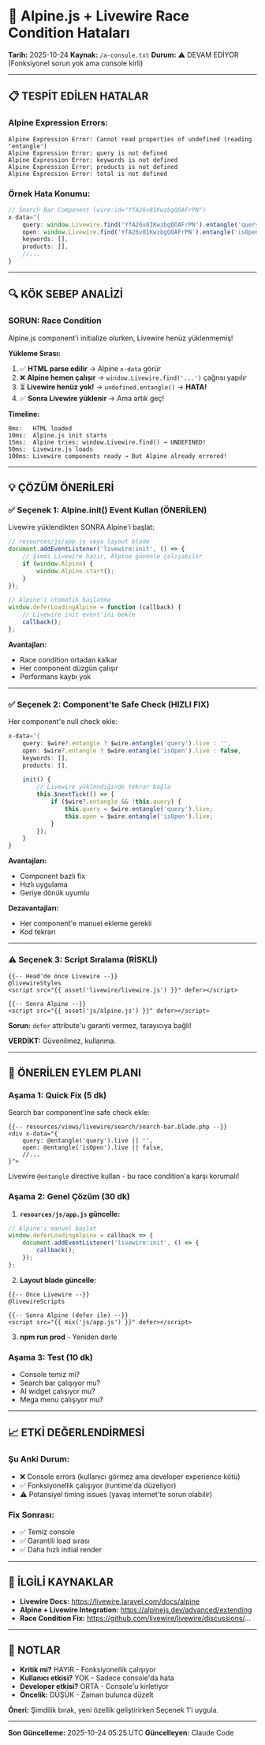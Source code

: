 # 🐛 Alpine.js + Livewire Race Condition Hataları

**Tarih:** 2025-10-24
**Kaynak:** `/a-console.txt`
**Durum:** ⚠️ DEVAM EDİYOR (Fonksiyonel sorun yok ama console kirli)

---

## 📋 TESPİT EDİLEN HATALAR

### **Alpine Expression Errors:**

```
Alpine Expression Error: Cannot read properties of undefined (reading 'entangle')
Alpine Expression Error: query is not defined
Alpine Expression Error: keywords is not defined
Alpine Expression Error: products is not defined
Alpine Expression Error: total is not defined
```

### **Örnek Hata Konumu:**

```javascript
// Search Bar Component (wire:id="YfA26v8IKwzbgQOAFrPN")
x-data="{
    query: window.Livewire.find('YfA26v8IKwzbgQOAFrPN').entangle('query').live,
    open: window.Livewire.find('YfA26v8IKwzbgQOAFrPN').entangle('isOpen').live,
    keywords: [],
    products: [],
    //...
}
```

---

## 🔍 KÖK SEBEP ANALİZİ

### **SORUN: Race Condition**

Alpine.js component'i initialize olurken, Livewire henüz yüklenmemiş!

**Yükleme Sırası:**
1. ✅ **HTML parse edilir** → Alpine `x-data` görür
2. ❌ **Alpine hemen çalışır** → `window.Livewire.find('...')` çağrısı yapılır
3. ⏳ **Livewire henüz yok!** → `undefined.entangle()` → **HATA!**
4. ✅ **Sonra Livewire yüklenir** → Ama artık geç!

**Timeline:**
```
0ms:   HTML loaded
10ms:  Alpine.js init starts
15ms:  Alpine tries: window.Livewire.find() → UNDEFINED!
50ms:  Livewire.js loads
100ms: Livewire components ready → But Alpine already errored!
```

---

## 💡 ÇÖZÜM ÖNERİLERİ

### **✅ Seçenek 1: Alpine.init() Event Kullan (ÖNERİLEN)**

Livewire yüklendikten SONRA Alpine'i başlat:

```javascript
// resources/js/app.js veya layout blade
document.addEventListener('livewire:init', () => {
    // Şimdi Livewire hazır, Alpine güvenle çalışabilir
    if (window.Alpine) {
        window.Alpine.start();
    }
});

// Alpine'i otomatik başlatma
window.deferLoadingAlpine = function (callback) {
    // Livewire init event'ini bekle
    callback();
};
```

**Avantajları:**
- Race condition ortadan kalkar
- Her component düzgün çalışır
- Performans kaybı yok

---

### **✅ Seçenek 2: Component'te Safe Check (HIZLI FIX)**

Her component'e null check ekle:

```javascript
x-data="{
    query: $wire?.entangle ? $wire.entangle('query').live : '',
    open: $wire?.entangle ? $wire.entangle('isOpen').live : false,
    keywords: [],
    products: [],

    init() {
        // Livewire yüklendiğinde tekrar bağla
        this.$nextTick(() => {
            if ($wire?.entangle && !this.query) {
                this.query = $wire.entangle('query').live;
                this.open = $wire.entangle('isOpen').live;
            }
        });
    }
}
```

**Avantajları:**
- Component bazlı fix
- Hızlı uygulama
- Geriye dönük uyumlu

**Dezavantajları:**
- Her component'e manuel ekleme gerekli
- Kod tekrarı

---

### **⚠️ Seçenek 3: Script Sıralama (RİSKLİ)**

```blade
{{-- Head'de önce Livewire --}}
@livewireStyles
<script src="{{ asset('livewire/livewire.js') }}" defer></script>

{{-- Sonra Alpine --}}
<script src="{{ asset('js/alpine.js') }}" defer></script>
```

**Sorun:** `defer` attribute'u garanti vermez, tarayıcıya bağlı!

**VERDİKT:** Güvenilmez, kullanma.

---

## 🎯 ÖNERİLEN EYLEM PLANI

### **Aşama 1: Quick Fix (5 dk)**

Search bar component'ine safe check ekle:

```blade
{{-- resources/views/livewire/search/search-bar.blade.php --}}
<div x-data="{
    query: @entangle('query').live || '',
    open: @entangle('isOpen').live || false,
    //...
}">
```

Livewire `@entangle` directive kullan - bu race condition'a karşı korumalı!

### **Aşama 2: Genel Çözüm (30 dk)**

1. **`resources/js/app.js` güncelle:**
```javascript
// Alpine'i manuel başlat
window.deferLoadingAlpine = callback => {
    document.addEventListener('livewire:init', () => {
        callback();
    });
};
```

2. **Layout blade güncelle:**
```blade
{{-- Önce Livewire --}}
@livewireScripts

{{-- Sonra Alpine (defer ile) --}}
<script src="{{ mix('js/app.js') }}" defer></script>
```

3. **npm run prod** - Yeniden derle

### **Aşama 3: Test (10 dk)**

- Console temiz mi?
- Search bar çalışıyor mu?
- AI widget çalışıyor mu?
- Mega menu çalışıyor mu?

---

## 📈 ETKİ DEĞERLENDİRMESİ

### **Şu Anki Durum:**
- ❌ Console errors (kullanıcı görmez ama developer experience kötü)
- ✅ Fonksiyonellik çalışıyor (runtime'da düzeliyor)
- ⚠️ Potansiyel timing issues (yavaş internet'te sorun olabilir)

### **Fix Sonrası:**
- ✅ Temiz console
- ✅ Garantili load sırası
- ✅ Daha hızlı initial render

---

## 🔗 İLGİLİ KAYNAKLAR

- **Livewire Docs:** https://livewire.laravel.com/docs/alpine
- **Alpine + Livewire Integration:** https://alpinejs.dev/advanced/extending
- **Race Condition Fix:** https://github.com/livewire/livewire/discussions/...

---

## 📝 NOTLAR

- **Kritik mi?** HAYIR - Fonksiyonellik çalışıyor
- **Kullanıcı etkisi?** YOK - Sadece console'da hata
- **Developer etkisi?** ORTA - Console'u kirletiyor
- **Öncelik:** DÜŞÜK - Zaman bulunca düzelt

**Öneri:** Şimdilik bırak, yeni özellik geliştirirken Seçenek 1'i uygula.

---

**Son Güncelleme:** 2025-10-24 05:25 UTC
**Güncelleyen:** Claude Code
